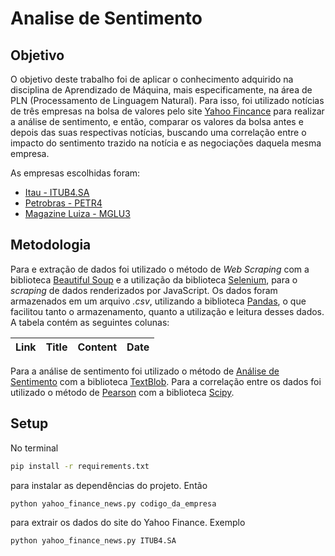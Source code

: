 # Analise de Sentimento

## Objetivo

O objetivo deste trabalho foi de aplicar o conhecimento adquirido na disciplina de Aprendizado de Máquina, mais especificamente, na área de PLN (Processamento de Linguagem Natural). Para isso, foi utilizado notícias de três empresas na bolsa de valores pelo site [Yahoo Fincance](https://finance.yahoo.com/) para realizar a análise de sentimento, e então, comparar os valores da bolsa antes e depois das suas respectivas notícias, buscando uma correlação entre o impacto do sentimento trazido na notícia e as negociações daquela mesma empresa.

As empresas escolhidas foram:

- [Itau - ITUB4.SA](https://finance.yahoo.com/quote/ITUB?p=ITUB&.tsrc=fin-srch)
- [Petrobras - PETR4](https://finance.yahoo.com/quote/PBR?p=PBR&.tsrc=fin-srch)
- [Magazine Luiza - MGLU3](https://finance.yahoo.com/quote/MGLU3.SA?p=MGLU3.SA&.tsrc=fin-srch)

## Metodologia

Para e extração de dados foi utilizado o método de _Web Scraping_ com a biblioteca [Beautiful Soup](https://www.crummy.com/software/BeautifulSoup/bs4/doc/) e a utilização da biblioteca [Selenium](https://www.selenium.dev/documentation/webdriver/), para o _scraping_ de dados renderizados por JavaScript.
Os dados foram armazenados em um arquivo _.csv_, utilizando a biblioteca [Pandas](https://pandas.pydata.org/), o que facilitou tanto o armazenamento, quanto a utilização e leitura desses dados.
A tabela contém as seguintes colunas:

| Link | Title | Content | Date |
| ---- | ----- | ------- | ---- |

Para a análise de sentimento foi utilizado o método de [Análise de Sentimento](https://pt.wikipedia.org/wiki/An%C3%A1lise_de_sentimento) com a biblioteca [TextBlob](https://textblob.readthedocs.io/en/dev/). Para a correlação entre os dados foi utilizado o método de [Pearson](https://pt.wikipedia.org/wiki/Coeficiente_de_correla%C3%A7%C3%A3o_de_Pearson) com a biblioteca [Scipy](https://www.scipy.org/).

## Setup

No terminal

```bash
pip install -r requirements.txt
```

para instalar as dependências do projeto.
Então

```bash
python yahoo_finance_news.py codigo_da_empresa
```

para extrair os dados do site do Yahoo Finance.
Exemplo

```bash
python yahoo_finance_news.py ITUB4.SA
```
